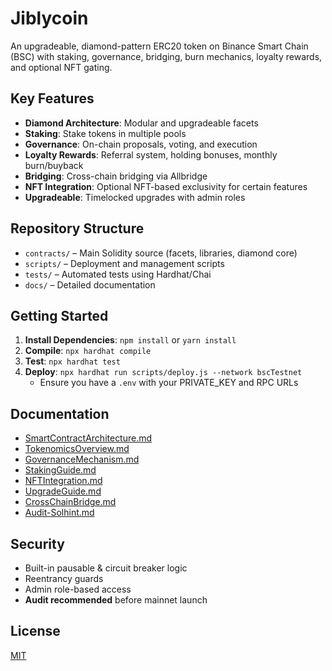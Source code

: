 # Jiblycoin

An upgradeable, diamond-pattern ERC20 token on Binance Smart Chain (BSC) with staking, governance, bridging, burn mechanics, loyalty rewards, and optional NFT gating.

## Key Features
- **Diamond Architecture**: Modular and upgradeable facets
- **Staking**: Stake tokens in multiple pools
- **Governance**: On-chain proposals, voting, and execution
- **Loyalty Rewards**: Referral system, holding bonuses, monthly burn/buyback
- **Bridging**: Cross-chain bridging via Allbridge
- **NFT Integration**: Optional NFT-based exclusivity for certain features
- **Upgradeable**: Timelocked upgrades with admin roles

## Repository Structure
- `contracts/` – Main Solidity source (facets, libraries, diamond core)
- `scripts/` – Deployment and management scripts
- `tests/` – Automated tests using Hardhat/Chai
- `docs/` – Detailed documentation

## Getting Started
1. **Install Dependencies**: `npm install` or `yarn install`
2. **Compile**: `npx hardhat compile`
3. **Test**: `npx hardhat test`
4. **Deploy**: `npx hardhat run scripts/deploy.js --network bscTestnet`
   - Ensure you have a `.env` with your PRIVATE_KEY and RPC URLs

## Documentation
- [SmartContractArchitecture.md](./docs/SmartContractArchitecture.md)  
- [TokenomicsOverview.md](./docs/TokenomicsOverview.md)  
- [GovernanceMechanism.md](./docs/GovernanceMechanism.md)  
- [StakingGuide.md](./docs/StakingGuide.md)  
- [NFTIntegration.md](./docs/NFTIntegration.md)  
- [UpgradeGuide.md](./docs/UpgradeGuide.md)  
- [CrossChainBridge.md](./docs/CrossChainBridge.md)  
- [Audit-Solhint.md](./Audits/Audit-Solhint.md)

## Security
- Built-in pausable & circuit breaker logic
- Reentrancy guards
- Admin role-based access
- **Audit recommended** before mainnet launch

## License
[MIT](./LICENSE)

